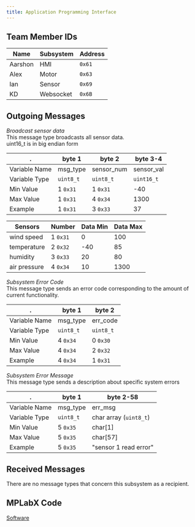 ```yaml
---
title: Application Programming Interface
---
```


## Team Member IDs

Name    | Subsystem | Address
--------|-----------|--------
Aarshon | HMI       | `0x61`
Alex    | Motor     | `0x63`
Ian     | Sensor    | `0x69`
KD      | Websocket | `0x6B`

## Outgoing Messages

*Broadcast sensor data*  
This message type broadcasts all sensor data.  
uint16_t is in big endian form

.             | byte 1    | byte 2     | byte 3-4
--------------|-----------|------------|-----------
Variable Name | msg_type  | sensor_num | sensor_val
Variable Type | ``uint8_t`` | ``uint8_t``  | `uint16_t`
Min Value     | 1 `0x31`  | 1 `0x31`   | -40
Max Value     | 1 `0x31`  | 4 `0x34`   | 1300
Example       | 1 `0x31`  | 3 `0x33`   | 37

Sensors      | Number   | Data Min | Data Max
-------------|----------|----------|---------
wind speed   | 1 `0x31` | 0        | 100
temperature  | 2 `0x32` |-40       | 85
humidity     | 3 `0x33` | 20       | 80
air pressure | 4 `0x34` | 10       | 1300

*Subsystem Error Code*  
This message type sends an error code corresponding to the amount of current functionality.

.             | byte 1   | byte 2
--------------|----------|---------
Variable Name | msg_type | err_code
Variable Type | `uint8_t`  | `uint8_t`
Min Value     | 4 `0x34` | 0 `0x30`
Max Value     | 4 `0x34` | 2 `0x32`
Example       | 4 `0x34` | 1 `0x31`

*Subsystem Error Message*  
This message type sends a description about specific system errors

.             | byte 1   | byte 2-58
--------------|----------|----------
Variable Name | msg_type | err_msg
Variable Type | `uint8_t`  | char array (`uint8_t`)
Min Value     | 5 `0x35` | char[1]
Max Value     | 5 `0x35` | char[57]
Example       | 5 `0x35` | "sensor 1 read error"

## Received Messages

There are no message types that concern this subsystem as a recipient.

## MPLabX Code

[Software](./assets/source_docs/sensorSuite.zip)
